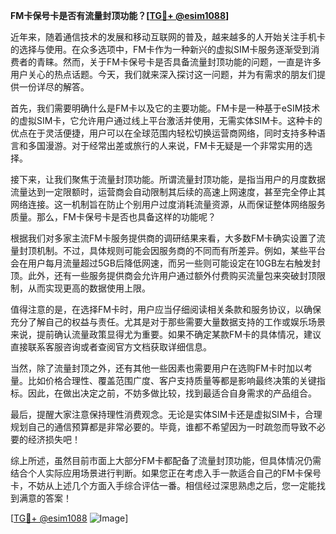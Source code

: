 **FM卡保号卡是否有流量封顶功能？[[TG💪+ @esim1088](https://t.me/s/esim1088)]**

近年来，随着通信技术的发展和移动互联网的普及，越来越多的人开始关注手机卡的选择与使用。在众多选项中，FM卡作为一种新兴的虚拟SIM卡服务逐渐受到消费者的青睐。然而，关于FM卡保号卡是否具备流量封顶功能的问题，一直是许多用户关心的热点话题。今天，我们就来深入探讨这一问题，并为有需求的朋友们提供一份详尽的解答。

首先，我们需要明确什么是FM卡以及它的主要功能。FM卡是一种基于eSIM技术的虚拟SIM卡，它允许用户通过线上平台激活并使用，无需实体SIM卡。这种卡的优点在于灵活便捷，用户可以在全球范围内轻松切换运营商网络，同时支持多种语言和多国漫游。对于经常出差或旅行的人来说，FM卡无疑是一个非常实用的选择。

接下来，让我们聚焦于流量封顶功能。所谓流量封顶功能，是指当用户的月度数据流量达到一定限额时，运营商会自动限制其后续的高速上网速度，甚至完全停止其网络连接。这一机制旨在防止个别用户过度消耗流量资源，从而保证整体网络服务质量。那么，FM卡保号卡是否也具备这样的功能呢？

根据我们对多家主流FM卡服务提供商的调研结果来看，大多数FM卡确实设置了流量封顶机制。不过，具体规则可能会因服务商的不同而有所差异。例如，某些平台会在用户每月流量超过5GB后降低网速，而另一些则可能设定在10GB左右触发封顶。此外，还有一些服务提供商会允许用户通过额外付费购买流量包来突破封顶限制，从而实现更高的数据使用上限。

值得注意的是，在选择FM卡时，用户应当仔细阅读相关条款和服务协议，以确保充分了解自己的权益与责任。尤其是对于那些需要大量数据支持的工作或娱乐场景来说，提前确认流量政策显得尤为重要。如果不确定某款FM卡的具体情况，建议直接联系客服咨询或者查阅官方文档获取详细信息。

当然，除了流量封顶之外，还有其他一些因素也需要用户在选购FM卡时加以考量。比如价格合理性、覆盖范围广度、客户支持质量等都是影响最终决策的关键指标。因此，在做出决定之前，不妨多做比较，找到最适合自身需求的产品组合。

最后，提醒大家注意保持理性消费观念。无论是实体SIM卡还是虚拟SIM卡，合理规划自己的通信预算都是非常必要的。毕竟，谁都不希望因为一时疏忽而导致不必要的经济损失吧！

综上所述，虽然目前市面上大部分FM卡都配备了流量封顶功能，但具体情况仍需结合个人实际应用场景进行判断。如果您正在考虑入手一款适合自己的FM卡保号卡，不妨从上述几个方面入手综合评估一番。相信经过深思熟虑之后，您一定能找到满意的答案！

[[TG💪+ @esim1088](https://t.me/s/esim1088) ![Image](https://i.postimg.cc/4NQfJmqS/Snipaste-2025-05-13-00-14-12.png)]